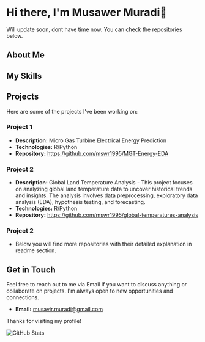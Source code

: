 # Hi there, I'm Musawer Muradi👋

Will update soon, dont have time now. You can check the repositories below.

## About Me


## My Skills


## Projects

Here are some of the projects I've been working on:

### Project 1
- **Description:** Micro Gas Turbine Electrical Energy Prediction
- **Technologies:** R/Python
- **Repository:** https://github.com/mswr1995/MGT-Energy-EDA

### Project 2
- **Description:** Global Land Temperature Analysis - This project focuses on analyzing global land temperature data to uncover historical trends and insights. The analysis involves data preprocessing, exploratory data analysis (EDA), hypothesis testing, and forecasting.
- **Technologies:** R/Python
- **Repository:** https://github.com/mswr1995/global-temperatures-analysis

### Project 2
- Below you will find more repositories with their detailed explanation in readme section.

## Get in Touch

Feel free to reach out to me via Email if you want to discuss anything or collaborate on projects. I'm always open to new opportunities and connections.

- **Email:** musavir.muradi@gmail.com

Thanks for visiting my profile!

![GitHub Stats](https://github-readme-stats.vercel.app/api?username=mswr1995&show_icons=true&theme=radical)
